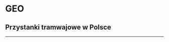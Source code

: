 GEO
================

## Przystanki tramwajowe w Polsce
***
<script src="https://embed.github.com/view/geojson/dbuszman/NoSQL/master/GeoJSON/tram_stop_geo.geojson"></script>
